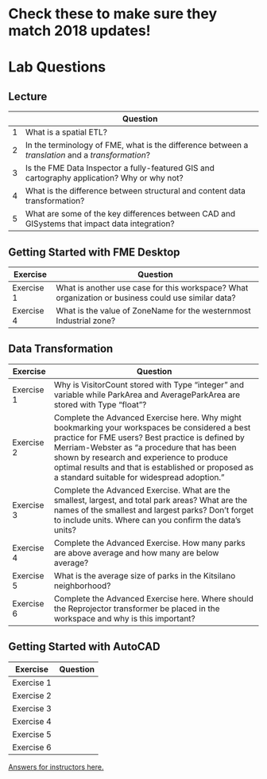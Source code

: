 # Check these to make sure they match 2018 updates!

# Lab Questions

## Lecture

||Question|
|--|--|
|1|What is a spatial ETL?|
|2|In the terminology of FME, what is the difference between a *translation* and a *transformation*?|
|3|Is the FME Data Inspector a fully-featured GIS and cartography application? Why or why not?|
|4|What is the difference between structural and content data transformation?|
|5|What are some of the key differences between CAD and GISystems that impact data integration?|


## Getting Started with FME Desktop

Exercise|Question
--|--
Exercise 1|What is another use case for this workspace? What organization or business could use similar data?
Exercise 4|What is the value of ZoneName for the westernmost Industrial zone?

## Data Transformation

Exercise|Question
--|--
Exercise 1|Why is VisitorCount stored with Type “integer” and variable while ParkArea and AverageParkArea are stored with Type “float”?
Exercise 2|Complete the Advanced Exercise here. Why might bookmarking your workspaces be considered a best practice for FME users? Best practice is defined by Merriam-Webster as “a procedure that has been shown by research and experience to produce optimal results and that is established or proposed as a standard suitable for widespread adoption.”
Exercise 3|Complete the Advanced Exercise. What are the smallest, largest, and total park areas? What are the names of the smallest and largest parks? Don’t forget to include units. Where can you confirm the data’s units?
Exercise 4|Complete the Advanced Exercise. How many parks are above average and how many are below average?
Exercise 5|What is the average size of parks in the Kitsilano neighborhood?
Exercise 6|Complete the Advanced Exercise here. Where should the Reprojector transformer be placed in the workspace and why is this important?

## Getting Started with AutoCAD

Exercise|Question
--|--
Exercise 1|
Exercise 2|
Exercise 3|
Exercise 4|
Exercise 5|
Exercise 6|

[Answers for instructors here.]()
